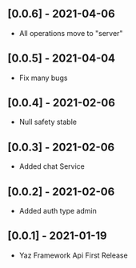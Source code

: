 


## [0.0.6] - 2021-04-06

* All operations move to "server"


## [0.0.5] - 2021-04-04

* Fix many bugs

## [0.0.4] - 2021-02-06

* Null safety stable

## [0.0.3] - 2021-02-06

* Added chat Service

## [0.0.2] - 2021-02-06

* Added auth type admin


## [0.0.1] - 2021-01-19

* Yaz Framework Api First Release
